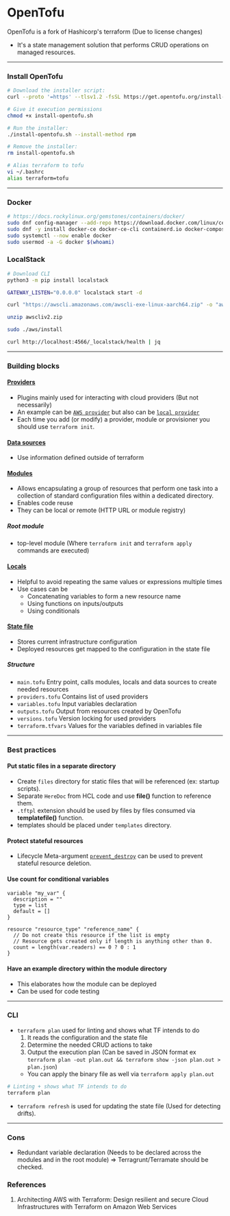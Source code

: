 # OpenTofu
OpenTofu is a fork of Hashicorp's terraform (Due to license changes)

- It's a state management solution that performs CRUD operations on managed resources.

---

### Install OpenTofu
```bash
# Download the installer script:
curl --proto '=https' --tlsv1.2 -fsSL https://get.opentofu.org/install-opentofu.sh -o install-opentofu.sh

# Give it execution permissions
chmod +x install-opentofu.sh

# Run the installer:
./install-opentofu.sh --install-method rpm

# Remove the installer:
rm install-opentofu.sh

# Alias terraform to tofu
vi ~/.bashrc
alias terraform=tofu
```

---

### Docker
```bash
# https://docs.rockylinux.org/gemstones/containers/docker/
sudo dnf config-manager --add-repo https://download.docker.com/linux/centos/docker-ce.repo
sudo dnf -y install docker-ce docker-ce-cli containerd.io docker-compose-plugin
sudo systemctl --now enable docker
sudo usermod -a -G docker $(whoami)
```

### LocalStack
```bash
# Download CLI
python3 -m pip install localstack

GATEWAY_LISTEN="0.0.0.0" localstack start -d

curl "https://awscli.amazonaws.com/awscli-exe-linux-aarch64.zip" -o "awscliv2.zip"

unzip awscliv2.zip

sudo ./aws/install

curl http://localhost:4566/_localstack/health | jq
```

---

### Building blocks

#### [Providers](https://developer.hashicorp.com/terraform/language/providers)
- Plugins mainly used for interacting with cloud providers (But not necessarily)
- An example can be [`AWS provider`](https://registry.terraform.io/providers/hashicorp/aws/latest/docs) but also can be [`local provider`](https://registry.terraform.io/providers/hashicorp/local/latest/docs)
- Each time you add (or modify) a provider, module or provisioner you should use `terraform init`.

#### [Data sources](https://developer.hashicorp.com/terraform/language/data-sources)
- Use information defined outside of terraform

#### [Modules](https://developer.hashicorp.com/terraform/language/modules)
- Allows encapsulating a group of resources that perform one task into a collection of standard configuration files within a dedicated directory.
- Enables code reuse
- They can be local or remote (HTTP URL or module registry)

##### Root module
- top-level module (Where `terraform init` and `terraform apply` commands are executed)

#### [Locals](https://developer.hashicorp.com/terraform/language/values/locals)
- Helpful to avoid repeating the same values or expressions multiple times
- Use cases can be
  - Concatenating variables to form a new resource name
  - Using functions on inputs/outputs
  - Using conditionals

#### [State file](https://developer.hashicorp.com/terraform/language/state)
- Stores current infrastructure configuration
- Deployed resources get mapped to the configuration in the state file

##### Structure
- `main.tofu` Entry point, calls modules, locals and data sources to create needed resources
- `providers.tofu` Contains list of used providers
- `variables.tofu` Input variables declaration
- `outputs.tofu` Output from resources created by OpenTofu
- `versions.tofu` Version locking for used providers
- `terraform.tfvars` Values for the variables defined in variables file

---

### Best practices
#### Put static files in a separate directory
- Create `files` directory for static files that will be referenced (ex: startup scripts).
- Separate `HereDoc` from HCL code and use **file()** function to reference them.
- `.tftpl` extension should be used by files by files consumed via **templatefile()** function.
- templates should be placed under `templates` directory. 

#### Protect stateful resources
- Lifecycle Meta-argument [`prevent_destroy`](https://developer.hashicorp.com/terraform/language/meta-arguments/lifecycle#prevent_destroy) can be used to prevent stateful resource deletion.

#### Use count for conditional variables
```hcl
variable "my_var" {
  description = ""
  type = list
  default = []
}

resource "resource_type" "reference_name" {
  // Do not create this resource if the list is empty
  // Resource gets created only if length is anything other than 0.
  count = length(var.readers) == 0 ? 0 : 1
}
```

#### Have an example directory within the module directory
- This elaborates how the module can be deployed
- Can be used for code testing

---

### CLI
- `terraform plan` used for linting and shows what TF intends to do
  1. It reads the configuration and the state file
  2. Determine the needed CRUD actions to take
  3. Output the execution plan (Can be saved in JSON format ex `terraform plan -out plan.out && terraform show -json plan.out > plan.json`)
  * You can apply the binary file as well via `terraform apply plan.out`
```bash
# Linting + shows what TF intends to do
terraform plan
```

- `terraform refresh` is used for updating the state file (Used for detecting drifts).

---

### Cons
- Redundant variable declaration (Needs to be declared across the modules and in the root module) => Terragrunt/Terramate should be checked.

### References
1. Architecting AWS with Terraform: Design resilient and secure Cloud Infrastructures with Terraform on Amazon Web Services
